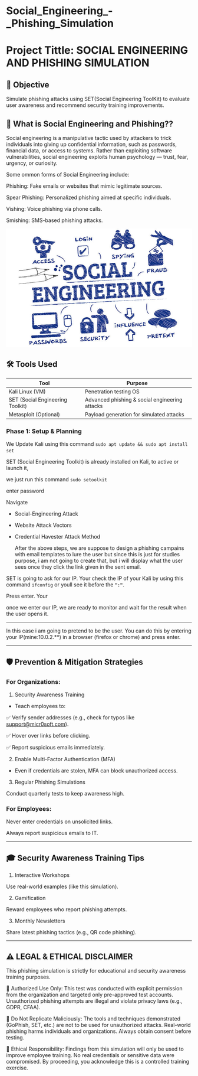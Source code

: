 # Social_Engineering_-_Phishing_Simulation

# Project Tittle: SOCIAL ENGINEERING AND PHISHING SIMULATION

## 🎯 Objective
Simulate phishing attacks using SET(Social Engineering ToolKit) to evaluate user awareness and recommend security training improvements.

## 🔐 What is Social Engineering and Phishing??

Social engineering is a manipulative tactic used by attackers to trick individuals into giving up confidential information, 
such as passwords, financial data, or access to systems. Rather than exploiting software vulnerabilities, 
social engineering exploits human psychology — trust, fear, urgency, or curiosity.

Some ommon forms of Social Engineering include:

Phishing: Fake emails or websites that mimic legitimate sources.

Spear Phishing: Personalized phishing aimed at specific individuals.

Vishing: Voice phishing via phone calls.

Smishing: SMS-based phishing attacks.

![Social Engineering](socialengineering.jpg)

## 🛠 Tools Used
|     Tool          |	    Purpose       |
|-------------------|-------------------|
|   Kali Linux (VM)	    |Penetration testing OS|
|SET (Social Engineering Toolkit) |	Advanced phishing & social engineering attacks|
|Metasploit (Optional)	|        Payload generation for simulated attacks        |



### Phase 1: Setup & Planning
We Update Kali using this command `sudo apt update && sudo apt install set`

SET (Social Engineering Toolkit) is already installed on Kali, to active or launch it, 

we just run this command `sudo setoolkit`

enter password

Navigate 
- Social-Engineering Attack
- Website Attack Vectors
- Credential Havester Attack Method


  After the above steps, we are suppose to design a phishing campains with email templates to lure the user but since
  this is just for studies purpose, i am not going to create that, but i will display what the user sees once they click the link given in the sent email.


SET is going to ask for our IP. Your check the IP of your Kali by using this command `ifconfig` or youll see it before the **`":"`**.

Press enter. Your

once we enter our IP, we are ready to monitor and wait for the result when the user opens it.


---

In this case i am going to pretend to be the user. You can do this by entering your IP(mine:10.0.2.**) in a browser (firefox or chrome) and press enter.

---
## 🛡️ Prevention & Mitigation Strategies
### For Organizations:
1. Security Awareness Training
- Teach employees to:

✅ Verify sender addresses (e.g., check for typos like support@micr0soft.com).

✅ Hover over links before clicking.

✅ Report suspicious emails immediately.

2. Enable Multi-Factor Authentication (MFA)

- Even if credentials are stolen, MFA can block unauthorized access.

3. Regular Phishing Simulations
   
Conduct quarterly tests to keep awareness high.


### For Employees:

Never enter credentials on unsolicited links.

Always report suspicious emails to IT.

--- 

## 🎓 Security Awareness Training Tips
1. Interactive Workshops

Use real-world examples (like this simulation).

2. Gamification

Reward employees who report phishing attempts.

3. Monthly Newsletters

Share latest phishing tactics (e.g., QR code phishing).


---

## ⚠️ LEGAL & ETHICAL DISCLAIMER
This phishing simulation is strictly for educational and security awareness training purposes.

🔹 Authorized Use Only:
This test was conducted with explicit permission from the organization and targeted only pre-approved test accounts.
Unauthorized phishing attempts are illegal and violate privacy laws (e.g., GDPR, CFAA).

🔹 Do Not Replicate Maliciously:
The tools and techniques demonstrated (GoPhish, SET, etc.) are not to be used for unauthorized attacks.
Real-world phishing harms individuals and organizations. Always obtain consent before testing.

🔹 Ethical Responsibility:
Findings from this simulation will only be used to improve employee training.
No real credentials or sensitive data were compromised.
By proceeding, you acknowledge this is a controlled training exercise.
